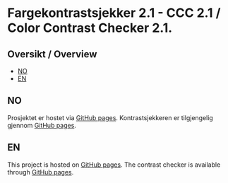 # Fargekontrastsjekker 2.1 - CCC 2.1 / Color Contrast Checker 2.1.

## Oversikt / Overview

* [NO](#no)
* [EN](#en)

## NO

Prosjektet er hostet via [GitHub pages](https://github.com/NorskRegnesentral/ccc21/).
Kontrastsjekkeren er tilgjengelig gjennom [GitHub pages](https://norskregnesentral.github.io/ccc21/).

## EN

This project is hosted on [GitHub pages](https://github.com/NorskRegnesentral/ccc21/).
The contrast checker is available through [GitHub pages](https://norskregnesentral.github.io/ccc21/).